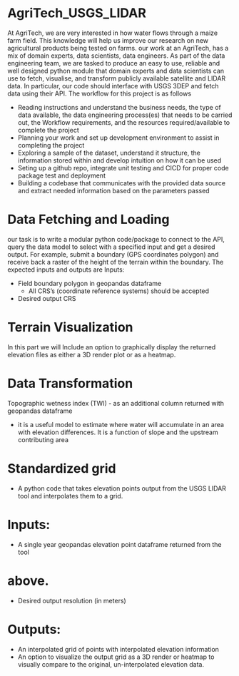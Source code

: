 # AgriTech_USGS_LIDAR
At AgriTech, we are very interested in how water flows through a maize farm field. This
knowledge will help us improve our research on new agricultural products being tested on
farms.
our work at an AgriTech, has a mix of domain experts, data scientists, data engineers.
As part of the data engineering team, we are tasked to produce an easy to use, reliable and
well designed python module that domain experts and data scientists can use to fetch,
visualise, and transform publicly available satellite and LIDAR data. In particular, our code
should interface with USGS 3DEP and fetch data using their API.
The workflow for this project is as follows
- Reading instructions and understand the business needs, the type of data available, the
    data engineering process(es) that needs to be carried out, the Workflow
    requirements, and the resources required/available to complete the project
- Planning your work and set up development environment to assist in completing the
    project
- Exploring a sample of the dataset, understand it structure, the information stored
    within and develop intuition on how it can be used
- Seting up a github repo, integrate unit testing and CICD for proper code package test
    and deployment
- Building a codebase that communicates with the provided data source and extract
    needed information based on the parameters passed
# Data Fetching and Loading
our task is to write a modular python code/package to connect to the API, query the data
model to select with a specified input and get a desired output. For example, submit a
boundary (GPS coordinates polygon) and receive back a raster of the height of the terrain
within the boundary. The expected inputs and outputs are
Inputs:
- Field boundary polygon in geopandas dataframe
    - All CRS’s (coordinate reference systems) should be accepted
- Desired output CRS
# Terrain Visualization
In this part we will Include an option to graphically display the returned elevation files as either a 3D render plot
or as a heatmap. 
#  Data Transformation
Topographic wetness index (TWI) - as an additional column returned with
geopandas dataframe
- it is a useful model to estimate where water will accumulate in an area with elevation differences. It is a function of slope and the upstream contributing area
# Standardized grid 
- A python code that takes elevation points output from the USGS
LIDAR tool and interpolates them to a grid.
# Inputs:
- A single year geopandas elevation point dataframe returned from the tool
# above.
- Desired output resolution (in meters)
# Outputs:
- An interpolated grid of points with interpolated elevation information
- An option to visualize the output grid as a 3D render or heatmap to visually
    compare to the original, un-interpolated elevation data.
